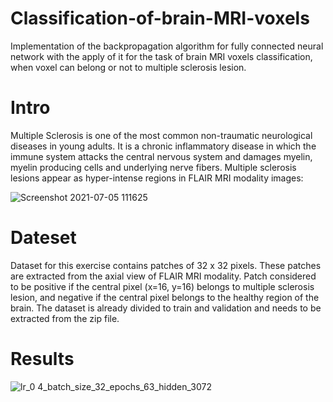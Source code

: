 # Classification-of-brain-MRI-voxels
Implementation of the backpropagation algorithm for fully connected neural network with the apply of it for the task of brain MRI voxels classification, when voxel can belong or not to multiple sclerosis lesion.

# Intro

Multiple Sclerosis is one of the most common non-traumatic neurological diseases in
young adults. It is a chronic inflammatory disease in which the immune system attacks the
central nervous system and damages myelin, myelin producing cells and underlying nerve
fibers.
Multiple sclerosis lesions appear as hyper-intense regions in FLAIR MRI modality
images:

![Screenshot 2021-07-05 111625](https://user-images.githubusercontent.com/64740256/124439756-7b5b4c80-dd82-11eb-9cc9-62be9644f178.png)


# Dateset
Dataset for this exercise contains patches of 32 x 32 pixels. These patches are extracted
from the axial view of FLAIR MRI modality. Patch considered to be positive if the central
pixel (x=16, y=16) belongs to multiple sclerosis lesion, and negative if the central pixel
belongs to the healthy region of the brain. The dataset is already divided to
train and validation and needs to be extracted from the zip file.


# Results

![lr_0 4_batch_size_32_epochs_63_hidden_3072](https://user-images.githubusercontent.com/64740256/124439653-5666d980-dd82-11eb-8f79-70af39c686d6.jpg)
